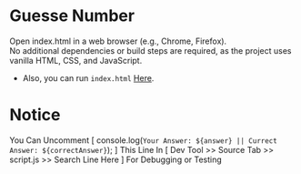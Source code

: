 # Guesse Number

Open index.html in a web browser (e.g., Chrome, Firefox).  
No additional dependencies or build steps are required, as the project uses vanilla HTML, CSS, and JavaScript.  
- Also, you can run `index.html` [Here](https://htmlpreview.github.io/?https://github.com/ImRez69/Guesse-Number/blob/main/index.html).

# Notice 
You Can Uncomment [ console.log(`Your Answer: ${answer} || Currect Answer: ${correctAnswer}`); ] This Line In [ Dev Tool >> Source Tab >> script.js >> Search Line Here ] For Debugging or Testing
